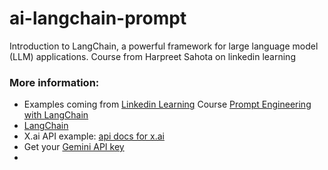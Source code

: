 # ai-langchain-prompt
Introduction to LangChain, a powerful framework for large language model (LLM) applications. Course from Harpreet Sahota on linkedin learning

### More information:

+ Examples coming from [Linkedin Learning](https://www.linkedin.com/learning/) Course [Prompt Engineering with LangChain](https://www.linkedin.com/learning/prompt-engineering-with-langchain)
+ [LangChain](https://python.langchain.com/docs/introduction/)
+ X.ai API example: [api docs for x.ai](https://docs.x.ai/api/integrations#openai-sdk)
+ Get your [Gemini API key](https://ai.google.dev/gemini-api/docs/api-key)
+ 
